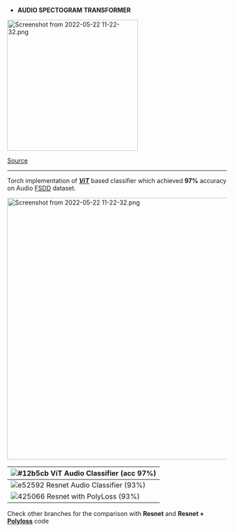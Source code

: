 * **AUDIO SPECTOGRAM TRANSFORMER** 

<img title="" src="https://drive.google.com/uc?export=view&id=1IG_1YjciIWd_aBCwLrPiLx18z41mWhHZ" alt="Screenshot from 2022-05-22 11-22-32.png" data-align="inline" height=300>

[Source](https://arxiv.org/abs/2104.01778)
****

Torch implementation of ***[ViT](https://arxiv.org/abs/2010.11929)*** based classifier which achieved **97%** accuracy on Audio [FSDD](https://github.com/Jakobovski/free-spoken-digit-dataset.git) dataset.


<img title="" src="https://drive.google.com/uc?export=view&id=1GfD5KQ1hjUp6WbkLQrNkRt_FglH3ui8j" alt="Screenshot from 2022-05-22 11-22-32.png" data-align="inline" height=600>

| ![#12b5cb](https://drive.google.com/uc?export=view&id=1YfW2ZJ7uQ60A9ttPRSnWD41infR4vQ_V) ViT Audio Classifier (acc 97%) |
| -------------------------------------------------------------------------------------------- |
| ![e52592](https://drive.google.com/uc?export=view&id=1r3MBRQN_ZrIkrFyqRsQBefTtZxN7W4TJ) Resnet Audio Classifier (93%) |
| ![425066](https://drive.google.com/uc?export=view&id=1BH4sUf8k62nOB66Ne27bwFTlIq9Kavd7) Resnet with PolyLoss (93%)    |

Check other branches for the comparison with **Resnet** and **Resnet + [Polyloss](https://arxiv.org/abs/2204.12511?context=cs)** code
